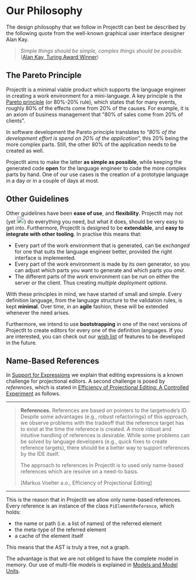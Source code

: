 
# Our Philosophy

The design philosophy that we follow in ProjectIt can best be described by the following quote from 
the well-known graphical user interface designer Alan Kay.

> *Simple things should be simple, complex things should be possible.* 
> (<a href="https://en.wikipedia.org/wiki/Alan_Kay" target="_blank">Alan Kay, Turing Award Winner</a>)

## The Pareto Principle
ProjectIt is a minimal viable product which supports the
language engineer in creating a work environment for a mini-language. A key principle
is the <a href="https://en.wikipedia.org/wiki/Pareto*principle" target="_blank">Pareto principle</a> 
(or 80%-20% rule),
which states that for many events, roughly 80% of the effects come from 20% of the causes.
For example, it is an axiom of business  management that "80% of sales come from 20% of clients".

In software development the Pareto principle translates to “*80% of the development
effort is spend on 20% of the application*”, this 20% being the more complex parts.
Still, the other 80% of the application needs to be created as well. 

ProjectIt aims to
make the latter **as simple as possible**, while keeping the generated code **open** for the
language engineer to code the more complex parts by hand. One of our use cases is the
creation of a prototype language in a day or in a couple of days at most.

## Other Guidelines

Other guidelines have been **ease of use**, and **flexibility**. ProjectIt may not (yet <img src="/images/smile.png" alt="OOPS" width="20" height="20">) do
everything you need, but what it does, should be very easy to get into. Furthermore,
ProjectIt is designed to be **extendable**, and **easy to integrate with other tooling**. 
In practise this means that: 

* Every part of the work environment that is generated, can be _exchanged_ for one 
  that suits the language engineer better, provided the right interface is implemented.
* Every part of the work environment is made by its own generator, so you can adjust which
  parts you want to generate and which parts you _omit_.
* The different parts of the work environment can be run on either the server or the client. 
  Thus creating _multiple deployment options_. 

With these principles in mind, we have started of small and simple. Every definition language,
from the language structure to the validation rules, is kept **minimal**. Over time, in an **agile**
fashion, these will be extended whenever the need arises. 

Furthermore, we intend to use **bootstrapping** in one of the next versions of ProjectIt
to create editors for every one of the definition languages. If you are interested, you can
check out our [wish list](/010_Intro/090_Future_Developments) of features to be developed in the future.

## Name-Based References

In [Support for Expressions](/010_Intro/010_Projectional_Editing#expressions) we explain 
that editing expressions is a known challenge for projectional editors. A second challenge 
is posed by *references*, which is stated in 
<a href="https://www.voelter.de/data/pub/fse2016-projEditing.pdf" target="_blank">
Efficiency of Projectional Editing: A Controlled Experiment</a> as follows.

****
> **References.**
> References are based on pointers to the targetnode’s ID. Despite some advantages (e.g., robust
> refactorings) of this approach, we observe problems with the tradeoff that the reference target
> has to exist at the time the reference is created.  A more robust and intuitive handling of
> references is desirable.  While some problems can be solved by language developers (e.g.,
> quick fixes to create reference targets), there should be a better way to support references
> by the IDE itself.
>
> The approach to references in ProjectIt is to used only name-based references which are resolve
> on a need-to basis.
> 
> [Markus Voelter a.o., Efficiency of Projectional Editing]
****

This is the reason that in ProjectIt we allow only name-based references. Every reference is 
an instance of the class `PiElementReference`, which holds:

* the name or path (i.e. a list of names) of the referred element
* the meta-type of the referred element
* a cache of the element itself

This means that the AST is truly a tree, not a graph.

The advantage is that we are not obliged to have the complete model in memory. Our use of
multi-file models is explained in [Models and Model Units](/010_Intro/030_Models_and_Model_Units).
